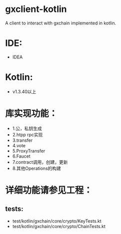 # gxclient-kotlin
A client to interact with gxchain implemented in kotlin. 

# IDE:
- IDEA

# Kotlin:
- v1.3.40以上

# 库实现功能：
- 1.公，私钥生成
- 2.htpp rpc实现
- 3.transfer
- 4.vote
- 5.ProxyTransfer
- 6.Faucet
- 7.contract调用，创建，更新
- 8.其他Operations的构建


# 详细功能请参见工程：

## tests:
- test/kotlin/gxchain/core/crypto/KeyTests.kt
- test/kotlin/gxchain/core/crypto/ChainTests.kt
